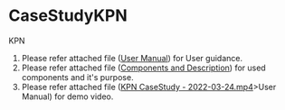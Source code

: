 # CaseStudyKPN
KPN

1. Please refer attached file (<a href="https://github.com/Shreyashi09/CaseStudyKPN/blob/main/User%20Manual.docx">User Manual</a>) for User guidance. <br />
2. Please refer attached file (<a href="https://github.com/Shreyashi09/CaseStudyKPN/blob/main/Components%20and%20Description.docx">Components and Description</a>) for used components and it's purpose.</br>
3. Please refer attached file (<a href="https://github.com/Shreyashi09/CaseStudyKPN/blob/main/KPN%20CaseStudy%20-%202022-03-24.mp4">KPN CaseStudy - 2022-03-24.mp4</a>>User Manual</a>) for demo video.
